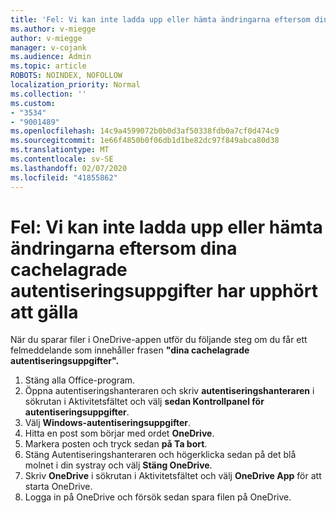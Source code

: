 ```yaml
---
title: 'Fel: Vi kan inte ladda upp eller hämta ändringarna eftersom dina cachelagrade autentiseringsuppgifter har upphört att gälla'
ms.author: v-miegge
author: v-miegge
manager: v-cojank
ms.audience: Admin
ms.topic: article
ROBOTS: NOINDEX, NOFOLLOW
localization_priority: Normal
ms.collection: ''
ms.custom:
- "3534"
- "9001489"
ms.openlocfilehash: 14c9a4599072b0b0d3af50338fdb0a7cf0d474c9
ms.sourcegitcommit: 1e66f4850b0f06db1d1be82dc97f849abca80d38
ms.translationtype: MT
ms.contentlocale: sv-SE
ms.lasthandoff: 02/07/2020
ms.locfileid: "41855862"
---
```

# <a name="error-we-cant-upload-or-download-your-changes-because-your-cached-credentials-have-expired"></a>Fel: Vi kan inte ladda upp eller hämta ändringarna eftersom dina cachelagrade autentiseringsuppgifter har upphört att gälla

När du sparar filer i OneDrive-appen utför du följande steg om du får ett felmeddelande som innehåller frasen **"dina cachelagrade autentiseringsuppgifter".**

1. Stäng alla Office-program.
1. Öppna autentiseringshanteraren och skriv **autentiseringshanteraren** i sökrutan i Aktivitetsfältet och välj **sedan Kontrollpanel för autentiseringsuppgifter**.
1. Välj **Windows-autentiseringsuppgifter**.
1. Hitta en post som börjar med ordet **OneDrive**.
1. Markera posten och tryck sedan **på Ta bort**.
1. Stäng Autentiseringshanteraren och högerklicka sedan på det blå molnet i din systray och välj **Stäng OneDrive**.
1. Skriv **OneDrive** i sökrutan i Aktivitetsfältet och välj **OneDrive App** för att starta OneDrive.
1. Logga in på OneDrive och försök sedan spara filen på OneDrive.
